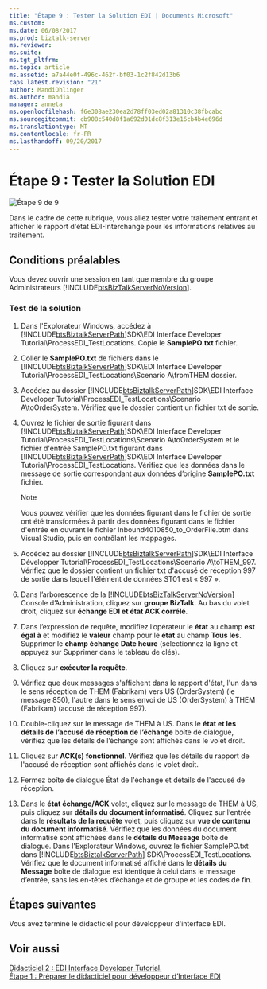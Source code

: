 ```yaml
---
title: "Étape 9 : Tester la Solution EDI | Documents Microsoft"
ms.custom: 
ms.date: 06/08/2017
ms.prod: biztalk-server
ms.reviewer: 
ms.suite: 
ms.tgt_pltfrm: 
ms.topic: article
ms.assetid: a7a44e0f-496c-462f-bf03-1c2f842d13b6
caps.latest.revision: "21"
author: MandiOhlinger
ms.author: mandia
manager: anneta
ms.openlocfilehash: f6e308ae230ea2d78ff03ed02a81310c38fbcabc
ms.sourcegitcommit: cb908c540d8f1a692d01dc8f313e16cb4b4e696d
ms.translationtype: MT
ms.contentlocale: fr-FR
ms.lasthandoff: 09/20/2017
---
```

# <a name="step-9-test-the-edi-solution"></a>Étape 9 : Tester la Solution EDI
![Étape 9 de 9](../adapters-and-accelerators/wcf-lob-adapter-sdk/media/step-9of9.gif "Step_9of9")  
  
 Dans le cadre de cette rubrique, vous allez tester votre traitement entrant et afficher le rapport d'état EDI-Interchange pour les informations relatives au traitement.  
  
## <a name="prerequisites"></a>Conditions préalables  
 Vous devez ouvrir une session en tant que membre du groupe Administrateurs [!INCLUDE[btsBizTalkServerNoVersion](../includes/btsbiztalkservernoversion-md.md)].  
  
### <a name="testing-the-solution"></a>Test de la solution  
  
1.  Dans l'Explorateur Windows, accédez à [!INCLUDE[btsBiztalkServerPath](../includes/btsbiztalkserverpath-md.md)]SDK\EDI Interface Developer Tutorial\ProcessEDI_TestLocations. Copie le **SamplePO.txt** fichier.  
  
2.  Coller le **SamplePO.txt** de fichiers dans le [!INCLUDE[btsBiztalkServerPath](../includes/btsbiztalkserverpath-md.md)]SDK\EDI Interface Developer Tutorial\ProcessEDI_TestLocations\Scenario A\fromTHEM dossier.  
  
3.  Accédez au dossier [!INCLUDE[btsBiztalkServerPath](../includes/btsbiztalkserverpath-md.md)]SDK\EDI Interface Developer Tutorial\ProcessEDI_TestLocations\Scenario A\toOrderSystem. Vérifiez que le dossier contient un fichier txt de sortie.  
  
4.  Ouvrez le fichier de sortie figurant dans [!INCLUDE[btsBiztalkServerPath](../includes/btsbiztalkserverpath-md.md)]SDK\EDI Interface Developer Tutorial\ProcessEDI_TestLocations\Scenario A\toOrderSystem et le fichier d'entrée SamplePO.txt figurant dans [!INCLUDE[btsBiztalkServerPath](../includes/btsbiztalkserverpath-md.md)]SDK\EDI Interface Developer Tutorial\ProcessEDI_TestLocations. Vérifiez que les données dans le message de sortie correspondant aux données d’origine **SamplePO.txt** fichier.  
  
    > [!NOTE]
    >  Vous pouvez vérifier que les données figurant dans le fichier de sortie ont été transformées à partir des données figurant dans le fichier d'entrée en ouvrant le fichier Inbound4010850_to_OrderFile.btm dans Visual Studio, puis en contrôlant les mappages.  
  
5.  Accédez au dossier [!INCLUDE[btsBiztalkServerPath](../includes/btsbiztalkserverpath-md.md)]SDK\EDI Interface Développer Tutorial\ProcessEDI_TestLocations\Scenario A\toTHEM_997. Vérifiez que le dossier contient un fichier txt d'accusé de réception 997 de sortie dans lequel l'élément de données ST01 est « 997 ».  
  
6.  Dans l’arborescence de la [!INCLUDE[btsBizTalkServerNoVersion](../includes/btsbiztalkservernoversion-md.md)] Console d’Administration, cliquez sur **groupe BizTalk**. Au bas du volet droit, cliquez sur **échange EDI et état ACK corrélé**.  
  
7.  Dans l’expression de requête, modifiez l’opérateur le **état** au champ **est égal à** et modifiez le **valeur** champ pour le **état** au champ **Tous les**. Supprimer le **champ échange Date heure** (sélectionnez la ligne et appuyez sur Supprimer dans le tableau de clés).  
  
8.  Cliquez sur **exécuter la requête**.  
  
9. Vérifiez que deux messages s'affichent dans le rapport d'état, l'un dans le sens réception de THEM (Fabrikam) vers US (OrderSystem) (le message 850), l'autre dans le sens envoi de US (OrderSystem) à THEM (Fabrikam) (accusé de réception 997).  
  
10. Double-cliquez sur le message de THEM à US. Dans le **état et les détails de l’accusé de réception de l’échange** boîte de dialogue, vérifiez que les détails de l’échange sont affichés dans le volet droit.  
  
11. Cliquez sur **ACK(s) fonctionnel**. Vérifiez que les détails du rapport de l'accusé de réception sont affichés dans le volet droit.  
  
12. Fermez boîte de dialogue État de l'échange et détails de l'accusé de réception.  
  
13. Dans le **état échange/ACK** volet, cliquez sur le message de THEM à US, puis cliquez sur **détails du document informatisé**. Cliquez sur l’entrée dans le **résultats de la requête** volet, puis cliquez sur **vue de contenu du document informatisé**. Vérifiez que les données du document informatisé sont affichées dans le **détails du Message** boîte de dialogue. Dans l'Explorateur Windows, ouvrez le fichier SamplePO.txt dans [!INCLUDE[btsBiztalkServerPath](../includes/btsbiztalkserverpath-md.md)] SDK\ProcessEDI_TestLocations. Vérifiez que le document informatisé affiché dans le **détails du Message** boîte de dialogue est identique à celui dans le message d’entrée, sans les en-têtes d’échange et de groupe et les codes de fin.  
  
## <a name="next-steps"></a>Étapes suivantes  
 Vous avez terminé le didacticiel pour développeur d'interface EDI.  
  
## <a name="see-also"></a>Voir aussi  
 [Didacticiel 2 : EDI Interface Developer Tutorial.](../core/tutorial-2-edi-interface-developer-tutorial.md)   
 [Étape 1 : Préparer le didacticiel pour développeur d’Interface EDI](../core/step-1-prepare-for-the-edi-interface-developer-tutorial.md)